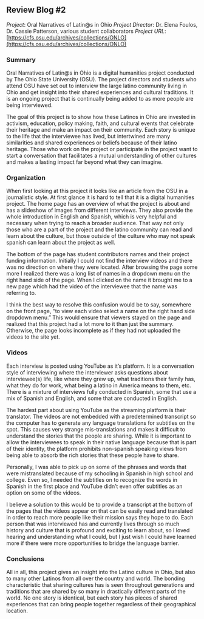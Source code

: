 ## Review Blog #2

_Project_: Oral Narratives of Latin@s in Ohio
_Project Director_: Dr. Elena Foulos, Dr. Cassie Patterson, various student collaborators
_Project URL_: [https://cfs.osu.edu/archives/collections/ONLO](https://cfs.osu.edu/archives/collections/ONLO) 

### Summary 

Oral Narratives of Latin@s in Ohio is a digital humanities project conducted by The Ohio State University (OSU). The project directors and students who attend OSU have set out to interview the large latino community living in Ohio and get insight into their shared experiences and cultural traditions. It is an ongoing project that is continually being added to as more people are being interviewed. 

The goal of this project is to show how these Latinos in Ohio are invested in activism, education, policy making, faith, and cultural events that celebrate their heritage and make an impact on their community. Each story is unique to the life that the interviewee has lived, but intertwined are many similarities and shared experiences or beliefs because of their latino heritage. Those who work on the project or participate in the project want to start a conversation that facilitates a mutual understanding of other cultures and makes a lasting impact far beyond what they can imagine. 

### Organization

When first looking at this project it looks like an article from the OSU in a journalistic style. At first glance it is hard to tell that it is a digital humanities project. The home page has an overview of what the project is about and has a slideshow of images from different interviews. They also provide the whole introduction in English and Spanish, which is very helpful and necessary when trying to reach a broader audience. That way not only those who are a part of the project and the latino community can read and learn about the culture, but those outside of the culture who may not speak spanish can learn about the project as well. 

The bottom of the page has student contributors names and their project funding information. Initially I could not find the interview videos and there was no direction on where they were located. After browsing the page some more I realized there was a long list of names in a dropdown menu on the right hand side of the page. When I clicked on the name it brought me to a new page which had the video of the interviewee that the name was referring to. 

I think the best way to resolve this confusion would be to say, somewhere on the front page, “to view each video select a name on the right hand side dropdown menu.” This would ensure that viewers stayed on the page and realized that this project had a lot more to it than just the summary. Otherwise, the page looks incomplete as if they had not uploaded the videos to the site yet. 

### Videos

Each interview is posted using YouTube as it’s platform. It is a conversation style of interviewing where the interviewer asks questions about interviewee(s) life, like where they grew up, what traditions their family has, what they do for work, what being a latino in America means to them, etc. There is a mixture of interviews fully conducted in Spanish, some that use a mix of Spanish and English, and some that are conducted in English. 

The hardest part about using YouTube as the streaming platform is their translator. The videos are not embedded with a predetermined transcript so the computer has to generate any language translations for subtitles on the spot. This causes very strange mis-translations and makes it difficult to understand the stories that the people are sharing. While it is important to allow the interviewees to speak in their native language because that is part of their identity, the platform prohibits non-spanish speaking views from being able to absorb the rich stories that these people have to share. 

Personally, I was able to pick up on some of the phrases and words that were mistranslated because of my schooling in Spanish in high school and college. Even so, I needed the subtitles on to recognize the words in Spanish in the first place and YouTube didn’t even offer subtitles as an option on some of the videos. 

I believe a solution to this would be to provide a transcript at the bottom of the pages that the videos appear on that can be easily read and translated in order to reach more people like their mission says they hope to do. Each person that was interviewed has and currently lives through so much history and culture that is profound and exciting to learn about, so I loved hearing and understanding what I could, but I just wish I could have learned more if there were more opportunities to bridge the language barrier. 


### Conclusions

All in all, this project gives an insight into the Latino culture in Ohio, but also to many other Latinos from all over the country and world. The bonding characteristic that sharing cultures has is seen throughout generations and traditions that are shared by so many in drastically different parts of the world. No one story is identical, but each story has pieces of shared experiences that can bring people together regardless of their geographical location. 

